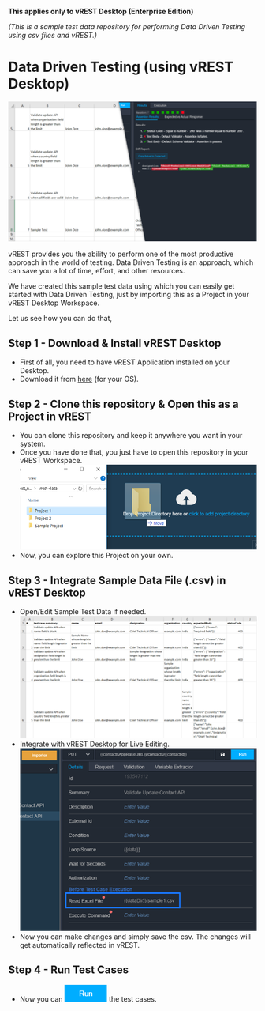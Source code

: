 **This applies only to vREST Desktop (Enterprise Edition)**

*(This is a sample test data repository for performing Data Driven Testing using csv files and vREST.)*
# Data Driven Testing (using vREST Desktop) 

![](assets/main.png)

vREST provides you the ability to perform one of the most productive approach in the world of testing. Data Driven Testing is an approach, which can save you a lot of time, effort, and other resources.

We have created this sample test data using which you can easily get started with Data Driven Testing, just by importing this as a Project in your vREST Desktop Workspace.

Let us see how you can do that,

## Step 1 - Download & Install vREST Desktop
* First of all, you need to have vREST Application installed on your Desktop.
* Download it from [here]() (for your OS). 
<!-- Link to be fixed -->
## Step 2 - Clone this repository & Open this as a Project in vREST
* You can clone this repository and keep it anywhere you want in your system. 
* Once you have done that, you just have to open this repository in your vREST Workspace.
![](assets/6.png)
* Now, you can explore this Project on your own.

## Step 3 - Integrate Sample Data File (.csv) in vREST Desktop 
* Open/Edit Sample Test Data if needed.
![](assets/excel-sheet.png)
* Integrate with vREST Desktop for Live Editing.
![](assets/98.png)
* Now you can make changes and simply save the csv. The changes will get automatically reflected in vREST. 

## Step 4 - Run Test Cases
* Now you can ![](assets/10.png) the test cases.
